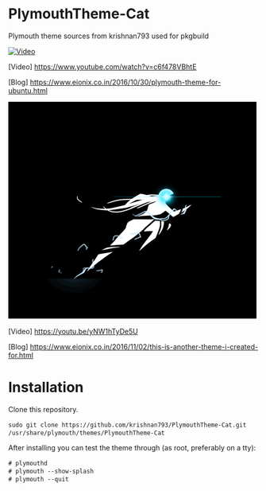 # PlymouthTheme-Cat
Plymouth theme sources from krishnan793 used for pkgbuild

[![Video](https://4.bp.blogspot.com/-gG0MBGjEE9M/WBYXrOGrVGI/AAAAAAAABVE/auGpLRYf7jor4hu3jurYGcjaVBapHyAVACLcB/s320/8998adc40112985a8f29cf414925d390.gif)](https://www.youtube.com/watch?v=c6f478VBhtE)


[Video] https://www.youtube.com/watch?v=c6f478VBhtE

[Blog] https://www.eionix.co.in/2016/10/30/plymouth-theme-for-ubuntu.html

[![Video](https://github.com/krishnan793/PlymouthTheme-TheRun/blob/master/images/PlymouthTheme-TheRun.gif?raw=true)](https://youtu.be/yNW1hTyDe5U)

[Video] https://youtu.be/yNW1hTyDe5U

[Blog] https://www.eionix.co.in/2016/11/02/this-is-another-theme-i-created-for.html

# Installation

Clone this repository.

    sudo git clone https://github.com/krishnan793/PlymouthTheme-Cat.git /usr/share/plymouth/themes/PlymouthTheme-Cat

After installing you can test the theme through (as root, preferably on a tty):

    # plymouthd
    # plymouth --show-splash
    # plymouth --quit

   
